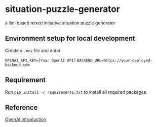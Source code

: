 # situation-puzzle-generator
a llm-based mixed initiative situation puzzle generator 

## Environment setup for local development
Create a ```.env``` file and enter

```OPENAI_API_KEY=[Your OpenAI API]```
```BACKEND_URL=https://your-deployed-backend.com```


## Requirement
Run ```pip install -r requirements.txt``` to install all required packages.

## Reference
[OpenAI Introduction](https://platform.openai.com/docs/api-reference/introduction)
